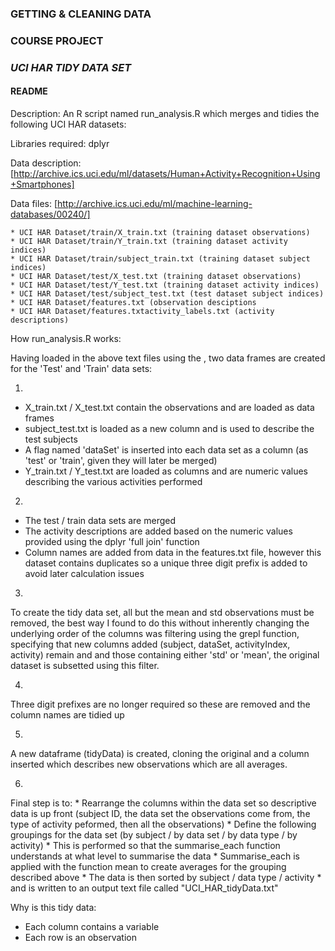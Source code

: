 ### GETTING & CLEANING DATA
### COURSE PROJECT
### *UCI HAR TIDY DATA SET*
#### README

Description: An R script named run_analysis.R which merges and tidies the following UCI HAR datasets:

Libraries required:
dplyr

Data description:
[http://archive.ics.uci.edu/ml/datasets/Human+Activity+Recognition+Using+Smartphones]

Data files:
[http://archive.ics.uci.edu/ml/machine-learning-databases/00240/]

    * UCI HAR Dataset/train/X_train.txt (training dataset observations)
    * UCI HAR Dataset/train/Y_train.txt (training dataset activity indices)
    * UCI HAR Dataset/train/subject_train.txt (training dataset subject indices)
    * UCI HAR Dataset/test/X_test.txt (training dataset observations)
    * UCI HAR Dataset/test/Y_test.txt (training dataset activity indices)
    * UCI HAR Dataset/test/subject_test.txt (test dataset subject indices)
    * UCI HAR Dataset/features.txt (observation desciptions
    * UCI HAR Dataset/features.txtactivity_labels.txt (activity descriptions)

How run_analysis.R works:

Having loaded in the above text files using the , two data frames are created for the 'Test' and 'Train' data sets:

1.
- X_train.txt / X_test.txt contain the observations and are loaded as data frames
- subject_test.txt is loaded as a new column and is used to describe the test subjects
- A flag named 'dataSet' is inserted into each data set as a column (as 'test' or 'train', given they will later be merged)
- Y_train.txt / Y_test.txt are loaded as columns and are numeric values describing the various activities performed

2.
- The test / train data sets are merged
- The activity descriptions are added based on the numeric values provided using the dplyr 'full join' function
- Column names are added from data in the features.txt file, however this dataset contains duplicates so a unique three digit prefix is added to avoid later calculation issues

3. 
To create the tidy data set, all but the mean and std observations must be removed, the best way I found to do this without inherently changing the underlying order of the columns was filtering using the grepl function, specifying that new columns added (subject, dataSet, activityIndex, activity) remain and and those containing either 'std' or 'mean', the original dataset is subsetted using this filter.
 
4.
Three digit prefixes are no longer required so these are removed and the column names are tidied up

5.
A new dataframe (tidyData) is created, cloning the original and a column inserted which describes new observations which are all averages.

6.
Final step is to:
    * Rearrange the columns within the data set so descriptive data is up front (subject ID, the data set the observations come from, the type of activity peformed, then all the observations)
    * Define the following groupings for the data set (by subject / by data set / by data type / by activity)
    * This is performed so that the summarise_each function understands at what level to summarise the data
    * Summarise_each is applied with the function mean to create averages for the grouping described above
    * The data is then sorted by subject / data type / activity
    * and is written to an output text file called "UCI_HAR_tidyData.txt"

Why is this tidy data:

* Each column contains a variable
* Each row is an observation

